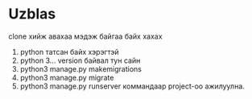 # Uzblas

clone хийж авахаа мэдэж байгаа байх хахах
1. python татсан байх хэрэгтэй
2. python 3... version байвал тун сайн 
3. python3 manage.py makemigrations 
4. python3 manage.py migrate
5. python3 manage.py runserver коммандаар project-оо ажилуулна.
